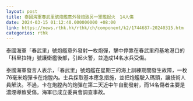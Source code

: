 ```yaml
---
layout: post
title: 泰國海軍春武里號炮艦意外發炮致另一軍艦起火　14人傷
date: 2024-03-15 01:12:40.000000000 +08:00
link: https://news.rthk.hk/rthk/ch/component/k2/1744687-20240315.htm
categories: rthk
---
```


泰國海軍「春武里」號炮艦意外發射一枚炮彈，擊中停靠在春武里府基地港口的「科里拉特」號護衛艦後部，引起火警，並造成14名水兵受傷。

泰國海軍發言人表示，「春武里」號炮艦在星期三的海上訓練期間發生故障，一枚76毫米炮彈卡在炮膛內。士兵採取基本應急措施，並把炮艦駛入碼頭，讓技術人員解決。不過，卡在炮膛內的炮彈在第二天近中午自動發射，而14名傷者主要是濃煙導致受傷。海軍已成立委員會調查事故。
